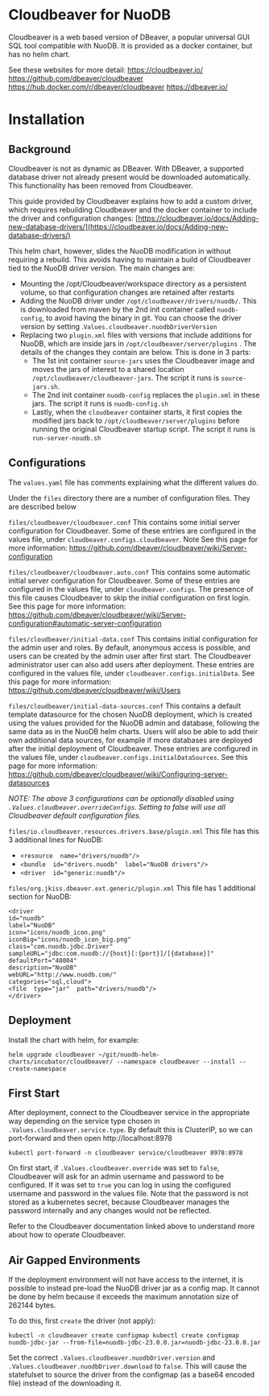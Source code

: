 
  

# Cloudbeaver for NuoDB

Cloudbeaver is a web based version of DBeaver, a popular universal GUI SQL tool compatible with NuoDB.  It is provided as a docker container, but has no helm chart.

See these websites for more detail:
https://cloudbeaver.io/
https://github.com/dbeaver/cloudbeaver
https://hub.docker.com/r/dbeaver/cloudbeaver
https://dbeaver.io/

# Installation

## Background
Cloudbeaver is not as dynamic as DBeaver.  With DBeaver, a supported database driver not already present would be downloaded automatically.  This functionality has been removed from Cloudbeaver.

This guide provided by Cloudbeaver explains how to add a custom driver, which requires rebuilding Cloudbeaver and the docker container to include the driver and configuration changes: [https://cloudbeaver.io/docs/Adding-new-database-drivers/](https://cloudbeaver.io/docs/Adding-new-database-drivers/)

This helm chart, however, slides the NuoDB modification in without requiring a rebuild.  This avoids having to maintain a build of Cloudbeaver tied to the NuoDB driver version.  The main changes are:

 - Mounting the /opt/Cloudbeaver/workspace directory as a persistent volume, so that configuration changes are retained after restarts
 - Adding the NuoDB driver under `/opt/cloudbeaver/drivers/nuodb/`.  This is downloaded from maven by the 2nd init container called `nuodb-config`, to avoid having the binary in git.  You can choose the driver version by setting .`Values.cloudbeaver.nuodbDriverVersion `
 - Replacing two `plugin.xml` files with versions that include additions for NuoDB, which are inside jars in `/opt/cloudbeaver/server/plugins` .  The details of the changes they contain are below.  This is done in 3 parts:
	 - The 1st init container `source-jars` uses the Cloudbeaver image and moves the jars of interest to a shared location `/opt/cloudbeaver/cloudbeaver-jars`.    The script it runs is `source-jars.sh`.
	 - The 2nd init container `nuodb-config` replaces the `plugin.xml` in these jars.  The script it runs is `nuodb-config.sh`
	 - Lastly, when the `cloudbeaver` container starts, it first copies the modified jars back to `/opt/cloudbeaver/server/plugins` before running the original Cloudbeaver startup script.  The script it runs is `run-server-noudb.sh`

## Configurations
The `values.yaml` file has comments explaining what the different values do.

Under the `files` directory there are a number of configuration files.  They are described below

`files/cloudbeaver/cloudbeaver.conf`
This contains some initial server configuration for Cloudbeaver.  Some of these entries are configured in the values file, under `cloudbeaver.configs.cloudbeaver`.  Note See this page for more information: https://github.com/dbeaver/cloudbeaver/wiki/Server-configuration

`files/cloudbeaver/cloudbeaver.auto.conf`
This contains some automatic initial server configuration for Cloudbeaver.  Some of these entries are configured in the values file, under `cloudbeaver.configs`.   The presence of this file causes  Cloudbeaver to skip the initial configuration on first login.  See this page for more information: https://github.com/dbeaver/cloudbeaver/wiki/Server-configuration#automatic-server-configuration

`files/cloudbeaver/initial-data.conf`
This contains initial configuration for the admin user and roles.  By default, anonymous access is possible, and users can be created by the admin user after first start.  The Cloudbeaver administrator user can also add users after deployment.  These entries are configured in the values file, under `cloudbeaver.configs.initialData`.  See this page for more information: https://github.com/dbeaver/cloudbeaver/wiki/Users

`files/cloudbeaver/initial-data-sources.conf`
This contains a default template datasource for the chosen NuoDB deployment, which is created using the values provided for the NuoDB admin and database, following the same data as in the NuoDB helm charts.  Users will also be able to add their own additional data sources, for example if more databases are deployed after the initial deployment of Cloudbeaver.  These entries are configured in the values file, under `cloudbeaver.configs.initialDataSources`.  See this page for more information: https://github.com/dbeaver/cloudbeaver/wiki/Configuring-server-datasources

*NOTE:* *The above 3 configurations can be optionally disabled using `.Values.cloudbeaver.overrideConfigs`.  Setting to false will use all Cloudbeaver default configuration files.*

`files/io.cloudbeaver.resources.drivers.base/plugin.xml`
This file has this 3 additional lines for NuoDB:

 - `<resource  name="drivers/nuodb"/>`
 - `<bundle  id="drivers.nuodb"  label="NuoDB drivers"/>`
 - `<driver  id="generic:nuodb"/>`

`files/org.jkiss.dbeaver.ext.generic/plugin.xml`
This file has 1 additional section for NuoDB:

    <driver
    id="nuodb"
    label="NuoDB"
    icon="icons/nuodb_icon.png"
    iconBig="icons/nuodb_icon_big.png"
    class="com.nuodb.jdbc.Driver"
    sampleURL="jdbc:com.nuodb://{host}[:{port}]/[{database}]"
    defaultPort="48004"
    description="NuoDB"
    webURL="http://www.nuodb.com/"
    categories="sql,cloud">
    <file  type="jar"  path="drivers/nuodb"/>
    </driver>

## Deployment
Install the chart with helm, for example:

    helm upgrade cloudbeaver ~/git/nuodb-helm-charts/incubator/cloudbeaver/ --namespace cloudbeaver --install --create-namespace

## First Start
After deployment, connect to the Cloudbeaver service in the appropriate way depending on the service type chosen in `.Values.cloudbeaver.service.type`.  By default this is ClusterIP, so we can port-forward and then open http://localhost:8978

    kubectl port-forward -n cloudbeaver service/cloudbeaver 8978:8978

On first start, if `.Values.cloudbeaver.override` was set  to `false`, Cloudbeaver will ask for an admin username and password to be configured.  If it was set to `true` you can log in using the configured username and password in the values file.  Note that the password is not stored as a kubernetes secret, because Cloudbeaver manages the password internally and any changes would not be reflected.

Refer to the Cloudbeaver documentation linked above to understand more about how to operate Cloudbeaver.

## Air Gapped Environments
If the deployment environment will not have access to the internet, it is possible to instead pre-load the NuoDB driver jar as a config map.  It cannot be done by helm because it exceeds the maximum annotation size of 262144 bytes.

To do this, first `create` the driver (not apply):

    kubectl -n cloudbeaver create configmap kubectl create configmap nuodb-jdbc-jar --from-file=nuodb-jdbc-23.0.0.jar=nuodb-jdbc-23.0.0.jar

Set the correct `.Values.cloudbeaver.nuodbDriver.version` and `.Values.cloudbeaver.nuodbDriver.download` to `false`.  This will cause the statefulset to source the driver from the configmap (as a base64 encoded file) instead of the downloading it.